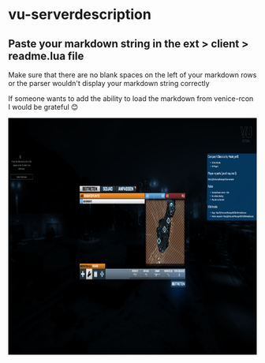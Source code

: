 # vu-serverdescription

## Paste **your** markdown string in the ext > client > readme.lua file
Make sure that there are no blank spaces on the left of your markdown rows or the parser wouldn't display 
your markdown string correctly

If someone wants to add the ability to load the markdown from venice-rcon I would be grateful :blush:

<img src="./github_styles/example.png" width="854" height="480"/>
